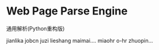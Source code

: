 # Web Page Parse Engine

通用解析(Python重构版)

jianlika
jobcn
juzi
lieshang
maimai....
miaohr
o-hr
zhuopin...